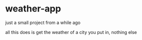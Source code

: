 # weather-app
 just a small project from a while ago

all this does is get the weather of a city you put in, nothing else
